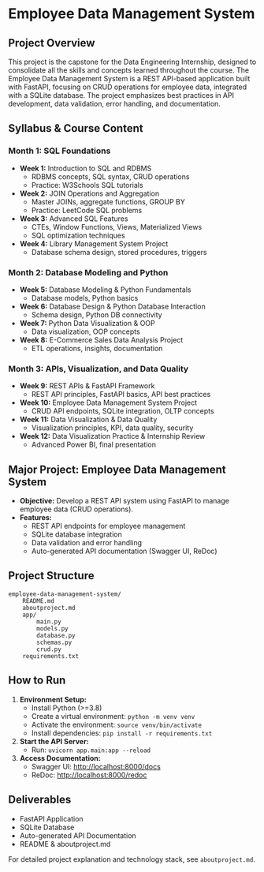 # Employee Data Management System

## Project Overview

This project is the capstone for the Data Engineering Internship, designed to consolidate all the skills and concepts learned throughout the course. The Employee Data Management System is a REST API-based application built with FastAPI, focusing on CRUD operations for employee data, integrated with a SQLite database. The project emphasizes best practices in API development, data validation, error handling, and documentation.

## Syllabus & Course Content

### Month 1: SQL Foundations

- **Week 1:** Introduction to SQL and RDBMS
  - RDBMS concepts, SQL syntax, CRUD operations
  - Practice: W3Schools SQL tutorials
- **Week 2:** JOIN Operations and Aggregation
  - Master JOINs, aggregate functions, GROUP BY
  - Practice: LeetCode SQL problems
- **Week 3:** Advanced SQL Features
  - CTEs, Window Functions, Views, Materialized Views
  - SQL optimization techniques
- **Week 4:** Library Management System Project
  - Database schema design, stored procedures, triggers

### Month 2: Database Modeling and Python

- **Week 5:** Database Modeling & Python Fundamentals
  - Database models, Python basics
- **Week 6:** Database Design & Python Database Interaction
  - Schema design, Python DB connectivity
- **Week 7:** Python Data Visualization & OOP
  - Data visualization, OOP concepts
- **Week 8:** E-Commerce Sales Data Analysis Project
  - ETL operations, insights, documentation

### Month 3: APIs, Visualization, and Data Quality

- **Week 9:** REST APIs & FastAPI Framework
  - REST API principles, FastAPI basics, API best practices
- **Week 10:** Employee Data Management System Project
  - CRUD API endpoints, SQLite integration, OLTP concepts
- **Week 11:** Data Visualization & Data Quality
  - Visualization principles, KPI, data quality, security
- **Week 12:** Data Visualization Practice & Internship Review
  - Advanced Power BI, final presentation

## Major Project: Employee Data Management System

- **Objective:** Develop a REST API system using FastAPI to manage employee data (CRUD operations).
- **Features:**
  - REST API endpoints for employee management
  - SQLite database integration
  - Data validation and error handling
  - Auto-generated API documentation (Swagger UI, ReDoc)

## Project Structure

```
employee-data-management-system/
    README.md
    aboutproject.md
    app/
        main.py
        models.py
        database.py
        schemas.py
        crud.py
    requirements.txt
```

## How to Run

1. **Environment Setup:**
   - Install Python (>=3.8)
   - Create a virtual environment: `python -m venv venv`
   - Activate the environment: `source venv/bin/activate`
   - Install dependencies: `pip install -r requirements.txt`
2. **Start the API Server:**
   - Run: `uvicorn app.main:app --reload`
3. **Access Documentation:**
   - Swagger UI: [http://localhost:8000/docs](http://localhost:8000/docs)
   - ReDoc: [http://localhost:8000/redoc](http://localhost:8000/redoc)

## Deliverables

- FastAPI Application
- SQLite Database
- Auto-generated API Documentation
- README & aboutproject.md

For detailed project explanation and technology stack, see `aboutproject.md`.

